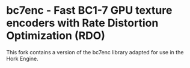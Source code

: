 # bc7enc - Fast BC1-7 GPU texture encoders with Rate Distortion Optimization (RDO)

This fork contains a version of the bc7enc library adapted for use in the Hork Engine.
